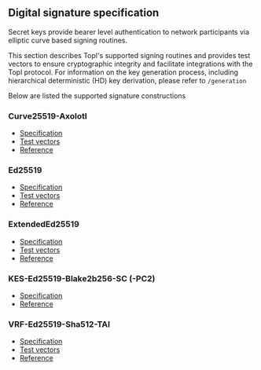 ## Digital signature specification
Secret keys provide bearer level authentication to network participants via elliptic curve based signing routines. 

This section describes Topl's supported signing routines and provides test vectors to ensure cryptographic integrity and facilitate integrations with the Topl protocol. 
For information on the key generation process, including hierarchical deterministic (HD) key derivation, please refer to `/generation`

Below are listed the supported signature constructions
### Curve25519-Axolotl
- [Specification](/specs/crypto/signing/Curve25519-Axolotl)
- [Test vectors](/specs/crypto/signing/Curve25519-Axolotl/Curve25519Axolotl.json)
- [Reference](https://github.com/signalapp/libaxolotl-j2me/blob/master/src/main/java/org/whispersystems/libaxolotl)
### Ed25519
- [Specification](/specs/crypto/signing/Ed25519)
- [Test vectors](/specs/crypto/signing/Ed25519/Ed25519.json)
- [Reference](https://datatracker.ietf.org/doc/html/rfc8032)
### ExtendedEd25519
- [Specification](/specs/crypto/signing/ExtendedEd25519)
- [Test vectors](/specs/crypto/signing/ExtendedEd25519/ExtendedEd25519.json)
- [Reference](https://ieeexplore.ieee.org/document/7966967)
### KES-Ed25519-Blake2b256-SC (-PC2)
- [Specification](/specs/crypto/signing/KES-Ed25519-Blake2b256-SC)
- [Reference](papers/kes_formal_spec/KES_Formal_Spec.pdf)
### VRF-Ed25519-Sha512-TAI
- [Specification](/specs/crypto/signing/VRF-Ed25519-Sha512-TAI)
- [Test vectors](/specs/crypto/signing/VRF-Ed25519-Sha512-TAI/VrfEd25519.json)
- [Reference](https://datatracker.ietf.org/doc/html/draft-irtf-cfrg-vrf-09)